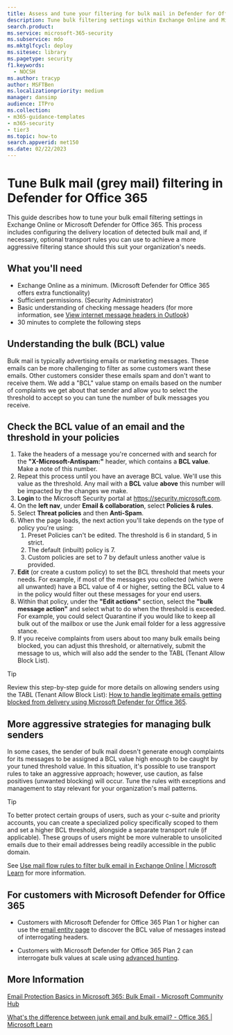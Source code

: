 ```yaml
---
title: Assess and tune your filtering for bulk mail in Defender for Office 365
description: Tune bulk filtering settings within Exchange Online and Microsoft Defender for Office 365
search.product:
ms.service: microsoft-365-security
ms.subservice: mdo
ms.mktglfcycl: deploy
ms.sitesec: library
ms.pagetype: security
f1.keywords:
  - NOCSH
ms.author: tracyp
author: MSFTBen
ms.localizationpriority: medium
manager: dansimp
audience: ITPro
ms.collection: 
- m365-guidance-templates
- m365-security
- tier3
ms.topic: how-to
search.appverid: met150
ms.date: 02/22/2023
---
```


# Tune Bulk mail (grey mail) filtering in Defender for Office 365

This guide describes how to tune your bulk email filtering settings in Exchange Online or Microsoft Defender for Office 365. This process includes configuring the delivery location of detected bulk mail and, if necessary, optional transport rules you can use to achieve a more aggressive filtering stance should this suit your organization's needs.

## What you'll need

- Exchange Online as a minimum. (Microsoft Defender for Office 365 offers extra functionality)
- Sufficient permissions. (Security Administrator)
- Basic understanding of checking message headers (for more information, see [View internet message headers in Outlook](https://support.microsoft.com/office/view-internet-message-headers-in-outlook-cd039382-dc6e-4264-ac74-c048563d212c))
- 30 minutes to complete the following steps

## Understanding the bulk (BCL) value

Bulk mail is typically advertising emails or marketing messages. These emails can be more challenging to filter as some customers want these emails. Other customers consider these emails spam and don't want to receive them. We add a "BCL" value stamp on emails based on the number of complaints we get about that sender and allow you to select the threshold to accept so you can tune the number of bulk messages you receive.

## Check the BCL value of an email and the threshold in your policies

1. Take the headers of a message you're concerned with and search for the **"X-Microsoft-Antispam:"** header, which contains a **BCL value**. Make a note of this number.
1. Repeat this process until you have an average BCL value. We'll use this value as the threshold. Any mail with a **BCL** value **above** this number will be impacted by the changes we make.
1. **Login** to the Microsoft Security portal at https://security.microsoft.com.
1. On the **left nav**, under **Email & collaboration**, select **Policies & rules**.
1. Select **Threat policies** and then **Anti-Spam**.
1. When the page loads, the next action you'll take depends on the type of policy you're using:
   1. Preset Policies can't be edited. The threshold is 6 in standard, 5 in strict.
   1. The default (inbuilt) policy is 7. 
   1. Custom policies are set to 7 by default unless another value is provided.
1. **Edit** (or create a custom policy) to set the BCL threshold that meets your needs. For example, if most of the messages you collected (which were all unwanted) have a BCL value of 4 or higher, setting the BCL value to 4 in the policy would filter out these messages for your end users.
1. Within that policy, under the **"Edit actions"** section, select the **"bulk message action"** and select what to do when the threshold is exceeded. For example, you could select Quarantine if you would like to keep all bulk out of the mailbox or use the Junk email folder for a less aggressive stance.
1. If you receive complaints from users about too many bulk emails being blocked, you can adjust this threshold, or alternatively, submit the message to us, which will also add the sender to the TABL (Tenant Allow Block List).

> [!TIP]
> Review this step-by-step guide for more details on allowing senders using the TABL (Tenant Allow Block List): [How to handle legitimate emails getting blocked from delivery using Microsoft Defender for Office 365](how-to-handle-false-positives-in-microsoft-defender-for-office-365.md).

## More aggressive strategies for managing bulk senders

In some cases, the sender of bulk mail doesn't generate enough complaints for its messages to be assigned a BCL value high enough to be caught by your tuned threshold value. In this situation, it's possible to use transport rules to take an aggressive approach; however, use caution, as false positives (unwanted blocking) will occur. Tune the rules with exceptions and management to stay relevant for your organization's mail patterns.

> [!TIP]
>To better protect certain groups of users, such as your c-suite and priority accounts, you can create a specialized policy specifically scoped to them and set a higher BCL threshold, alongside a separate transport rule (if applicable). These groups of users might be more vulnerable to unsolicited emails due to their email addresses being readily accessible in the public domain.

See [Use mail flow rules to filter bulk email in Exchange Online | Microsoft Learn](/exchange/security-and-compliance/mail-flow-rules/use-rules-to-filter-bulk-mail) for more information.

## For customers with Microsoft Defender for Office 365

- Customers with Microsoft Defender for Office 365 Plan 1 or higher can use the [email entity page](https://techcommunity.microsoft.com/t5/microsoft-defender-for-office/introducing-the-email-entity-page-in-microsoft-defender-for/ba-p/2275420) to discover the BCL value of messages instead of interrogating headers.

- Customers with Microsoft Defender for Office 365 Plan 2 can interrogate bulk values at scale using [advanced hunting](/microsoft-365/security/office-365-security/anti-spam-spam-vs-bulk-about#how-to-tune-bulk-email.md). 

## More Information

[Email Protection Basics in Microsoft 365: Bulk Email - Microsoft Community Hub](https://techcommunity.microsoft.com/t5/microsoft-defender-for-office/email-protection-basics-in-microsoft-365-bulk-email/ba-p/3445337)

[What's the difference between junk email and bulk email? - Office 365 | Microsoft Learn](../anti-spam-spam-vs-bulk-about.md)
